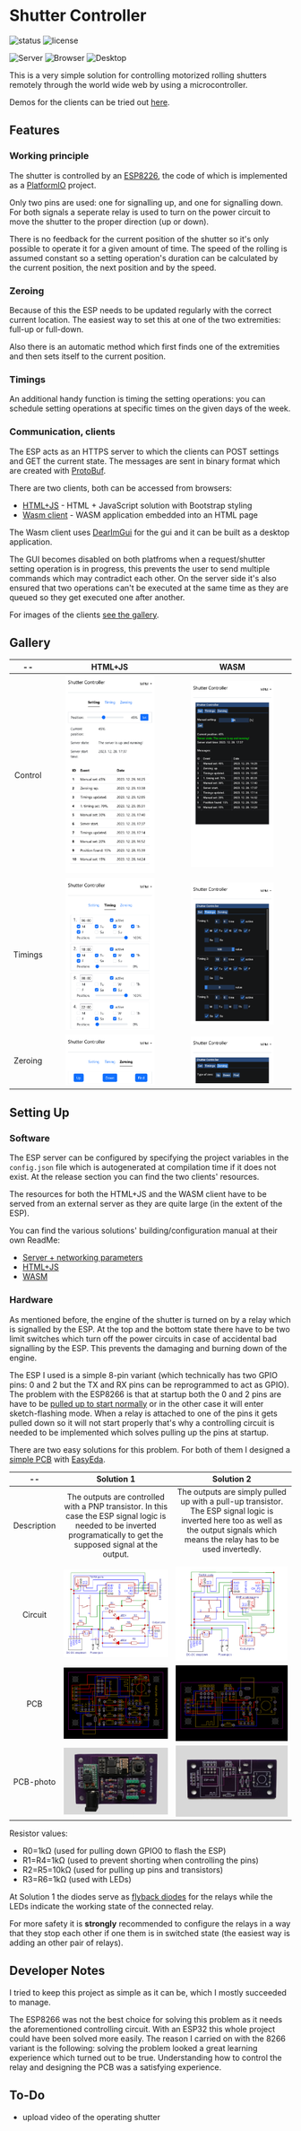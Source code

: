 # Shutter Controller

![status](https://badgen.net/badge/status/finished/green) ![license](https://badgen.net/github/license/Ma-Pe-Ma/Shutter-Controller)

![Server](https://badgen.net/badge/ESP%20server/working/green) ![Browser](https://badgen.net/badge/HTML+JS%20client/working/green) ![Desktop](https://badgen.net/badge/WASM%20client/working/green) 

This is a very simple solution for controlling motorized rolling shutters remotely through the world wide web by using a microcontroller.

Demos for the clients can be tried out [here](https://mapema.hu/wasm/shutter-controller/HtmlJsClient.html).

## Features

### Working principle
The shutter is controlled by an [ESP8226](https://www.espressif.com/en/products/socs/esp8266), the code of which is implemented as a [PlatformIO](https://platformio.org/) project. 

Only two pins are used: one for signalling up, and one for signalling down. For both signals a seperate relay is used to turn on the power circuit to move the shutter to the proper direction (up or down).

There is no feedback for the current position of the shutter so it's only possible to operate it for a given amount of time. The speed of the rolling is assumed constant so a setting operation's duration can be calculated by the current position, the next position and by the speed.

### Zeroing
Because of this the ESP needs to be updated regularly with the correct current location. The easiest way to set this at one of the two extremities: full-up or full-down.

Also there is an automatic method which first finds one of the extremities and then sets itself to the current position.

### Timings
An additional handy function is timing the setting operations: you can schedule setting operations at specific times on the given days of the week.

### Communication, clients
The ESP acts as an HTTPS server to which the clients can POST settings and GET the current state. The messages are sent in binary format which are created with [ProtoBuf](https://protobuf.dev/).

There are two clients, both can be accessed from browsers: 
* [HTML+JS](./HTML+JS-client/) - HTML + JavaScript solution with Bootstrap styling
* [Wasm client](./Wasm-client) - WASM application embedded into an HTML page

The Wasm client uses [DearImGui](https://github.com/ocornut/imgui) for the gui and it can be built as a desktop application.

The GUI becomes disabled on both platfroms when a request/shutter setting operation is in progress, this prevents the user to send multiple commands which may contradict each other. On the server side it's also ensured that two operations can't be executed at the same time as they are queued so they get executed one after another.

For images of the clients [see the gallery](#gallery).

## Gallery

   --   |   HTML+JS   |  WASM
|:----------------------:|:----------------------:|:----------------------:
Control | <img src="./Images/HTML+JS client/set.png" alt="drawing" width="75%"/> | <img src="./Images/Wasm client/set.png" alt="drawing" width="75%"/>
Timings | <img src="./Images/HTML+JS client/timings.png" alt="drawing" width="75%"/> | <img src="./Images/Wasm client/timings.png" alt="drawing" width="75%"/>
Zeroing | <img src="./Images/HTML+JS client/zeroing.png" alt="drawing" width="75%"/> | <img src="./Images/Wasm client/zeroing.png" alt="drawing" width="75%"/>

## Setting Up 
### Software

The ESP server can be configured by specifying the project variables in the `config.json` file which is autogenerated at compilation time if it does not exist.
At the release section you can find the two clients' resources. 

The resources for both the HTML+JS and the WASM client have to be served from an external server as they are quite large (in the extent of the ESP). 

You can find the various solutions' building/configuration manual at their own ReadMe:
* [Server + networking parameters](./ESP8266_Server/ReadMe.md)
* [HTML+JS](./HTML+JS-client/ReadMe.md)
* [WASM](./Wasm-client/ReadMe.md)

### Hardware

As mentioned before, the engine of the shutter is turned on by a relay which is signalled by the ESP. At the top and the bottom state there have to be two limit switches which turn off the power circuits in case of accidental bad signalling by the ESP. This prevents the damaging and burning down of the engine.

The ESP I used is a simple 8-pin variant (which technically has two GPIO pins: 0 and 2 but the TX and RX pins can be reprogrammed to act as GPIO). The problem with the ESP8266 is that at startup both the 0 and 2 pins are have to be [pulled up to start normally](https://www.esp8266.com/wiki/doku.php?id=esp8266_gpio_pin_allocations#pin_functions) or in the other case it will enter sketch-flashing mode. When a relay is attached to one of the pins it gets pulled down so it will not start properly that's why a controlling circuit is needed to be implemented which solves pulling up the pins at startup.

There are two easy solutions for this problem. For both of them I designed a [simple PCB](./Controlling%20Circuit/) with [EasyEda](https://easyeda.com/).

   --   |   Solution 1   |  Solution 2
:-------------------------:|:-------------------------:|:-------------------------:
Description | The outputs are controlled with a PNP transistor. In this case the ESP signal logic is needed to be inverted programatically to get the supposed signal at the output.  | The outputs are simply pulled up with a pull-up transistor. The ESP signal logic is inverted here too as well as the output signals which means the relay has to be used invertedly. &nbsp;&nbsp;&nbsp;&nbsp;&nbsp;&nbsp;&nbsp;&nbsp;&nbsp;&nbsp;&nbsp;&nbsp;&nbsp;&nbsp;&nbsp;&nbsp;&nbsp;&nbsp;&nbsp;&nbsp;&nbsp;&nbsp;&nbsp;&nbsp;&nbsp;&nbsp;
Circuit | <img src="./Images/Hardware/Circuit-1.png" alt="drawing"/>  |  <img src="./Images/Hardware/Circuit-2.png" alt="drawing"/>
PCB | <img src="./Images/Hardware/PCB-1.png" alt="drawing"/>  |  <img src="./Images/Hardware/PCB-2.png" alt="drawing"/>
PCB-photo | <img src="./Images/Hardware/PCB-1-photo.png" alt="drawing"/>  |  <img src="./Images/Hardware/PCB-2-photo.png" alt="drawing"/>

Resistor values:
* R0=1kΩ (used for pulling down GPIO0 to flash the ESP)
* R1=R4=1kΩ (used to prevent shorting when controlling the pins)
* R2=R5=10kΩ (used for pulling up pins and transistors)
* R3=R6=1kΩ (used with LEDs)

At Solution 1 the diodes serve as [flyback diodes](https://en.wikipedia.org/wiki/Flyback_diode) for the relays while the LEDs indicate the working state of the connected relay. 

For more safety it is **strongly** recommended to configure the relays in a way that they stop each other if one them is in switched state (the easiest way is adding an other pair of relays).

## Developer Notes
I tried to keep this project as simple as it can be, which I mostly succeeded to manage.

The ESP8266 was not the best choice for solving this problem as it needs the aforementioned controlling circuit. With an ESP32 this whole project could have been solved more easily. The reason I carried on with the 8266 variant is the following: solving the problem looked a great learning experience which turned out to be true. Understanding how to control the relay and designing the PCB was a satisfying experience.

## To-Do
* upload video of the operating shutter
